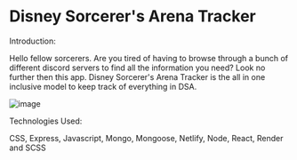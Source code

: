 # Disney Sorcerer's Arena Tracker

Introduction:

Hello fellow sorcerers. Are you tired of having to browse through a bunch of different discord servers to find all the information you need? Look no further then this app. Disney Sorcerer's Arena Tracker is the all in one inclusive model to keep track of everything in DSA.

![image](https://github.com/pksnowstorm/Disney-Sorcerers-Arena-Tracker-Frontend/assets/51368461/fd55ecb4-11ea-4879-ab98-f6757251eed8)

Technologies Used:

CSS, Express, Javascript, Mongo, Mongoose, Netlify, Node, React, Render and SCSS
